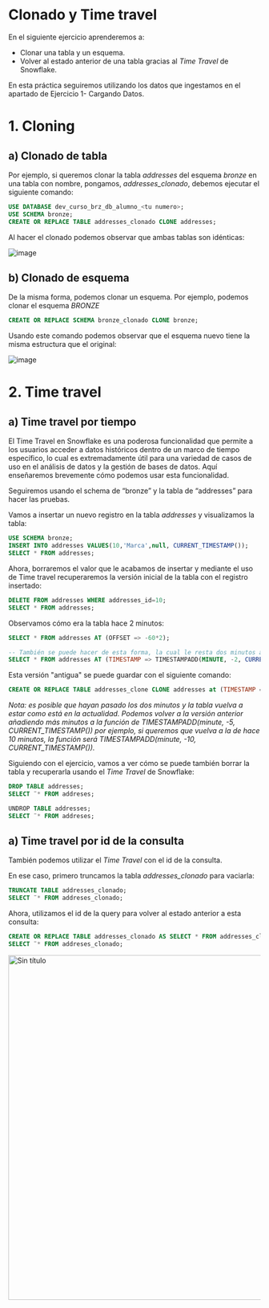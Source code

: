 # Clonado y Time travel

En el siguiente ejercicio aprenderemos a:

- Clonar una tabla y un esquema.
- Volver al estado anterior de una tabla gracias al *Time Travel* de Snowflake.

En esta práctica seguiremos utilizando los datos que ingestamos en el apartado de Ejercicio 1- Cargando Datos.

# 1. Cloning

## a) Clonado de tabla

Por ejemplo, si queremos clonar la tabla *addresses*  del esquema *bronze* en una tabla con nombre, pongamos, *addresses_clonado*, debemos ejecutar el siguiente comando:

```sql
USE DATABASE dev_curso_brz_db_alumno_<tu numero>;
USE SCHEMA bronze;
CREATE OR REPLACE TABLE addresses_clonado CLONE addresses;
```

Al hacer el clonado podemos observar que ambas tablas son idénticas:

![image](https://github.com/javipo84/Curso_Snowflake/assets/166698078/f0ba487f-ab9d-496a-8ac6-dd69f3093dfe)

## b) Clonado de esquema

De la misma forma, podemos clonar un esquema. Por ejemplo, podemos clonar el esquema *BRONZE*

```sql
CREATE OR REPLACE SCHEMA bronze_clonado CLONE bronze;
```

Usando este comando podemos observar que el esquema nuevo tiene la misma estructura que el original:

![image](https://github.com/javipo84/Curso_Snowflake/assets/166698078/81f08796-6d4f-455e-b513-8c77a67be205)

# 2. Time travel

## a) Time travel por tiempo

El Time Travel en Snowflake es una poderosa funcionalidad que permite a los usuarios acceder a datos históricos dentro de un marco de tiempo específico, lo cual es extremadamente útil para una variedad de casos de uso en el análisis de datos y la gestión de bases de datos. Aquí enseñaremos brevemente cómo podemos usar esta funcionalidad.

Seguiremos usando el schema de “bronze” y la tabla de “addresses” para hacer las pruebas.

Vamos a insertar un nuevo registro en la tabla *addresses* y visualizamos la tabla:

```sql
USE SCHEMA bronze;
INSERT INTO addresses VALUES(10,'Marca',null, CURRENT_TIMESTAMP());
SELECT * FROM addresses;
```

Ahora, borraremos el valor que le acabamos de insertar y mediante el uso de Time travel recuperaremos la versión inicial de la tabla con el registro insertado:

```sql
DELETE FROM addresses WHERE addresses_id=10;
SELECT * FROM addresses;
```
Observamos cómo era la tabla hace 2 minutos:

```sql
SELECT * FROM addresses AT (OFFSET => -60*2);

-- También se puede hacer de esta forma, la cual le resta dos minutos al tiempo actual:
SELECT * FROM addresses AT (TIMESTAMP => TIMESTAMPADD(MINUTE, -2, CURRENT_TIMESTAMP()));
```

Esta versión "antigua" se puede guardar con el siguiente comando:

```sql
CREATE OR REPLACE TABLE addresses_clone CLONE addresses at (TIMESTAMP => TIMESTAMPADD(minute, -5, CURRENT_TIMESTAMP()));
```

*Nota: es posible que hayan pasado los dos minutos y la tabla vuelva a estar como está en la actualidad. Podemos volver a la versión anterior añadiendo más minutos a la función de TIMESTAMPADD(minute, -5, CURRENT_TIMESTAMP()) por ejemplo, si queremos que vuelva a la de hace 10 minutos, la función será TIMESTAMPADD(minute, -10, CURRENT_TIMESTAMP()).*

Siguiendo con el ejercicio, vamos a ver cómo se puede también borrar la tabla y recuperarla usando el *Time Travel* de Snowflake:

```sql
DROP TABLE addresses;
SELECT ¨* FROM addreses;
```

```sql
UNDROP TABLE addresses;
SELECT ¨* FROM addreses;
```

## a) Time travel por id de la consulta

También podemos utilizar el *Time Travel* con el id de la consulta. 

En ese caso, primero truncamos la tabla *addresses_clonado* para vaciarla:

```sql
TRUNCATE TABLE addresses_clonado;
SELECT ¨* FROM addreses_clonado;
```

Ahora, utilizamos el id de la query para volver al estado anterior a esta consulta:

```sql
CREATE OR REPLACE TABLE addresses_clonado AS SELECT * FROM addresses_clonado BEFORE (STATEMENT => '01b38ced-0103-a99d-0000-185509e4503e');
SELECT ¨* FROM addreses_clonado;
```

<img width="687" alt="Sin título" src="https://github.com/JuliaRvJm/Curso-Data-Engineering-Snowflake-2024/assets/166698078/ba6c9d28-f138-4476-b62a-11391475cb98">
